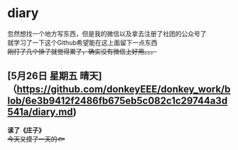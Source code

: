 # diary
忽然想找一个地方写东西，但是我的微信以及拿去注册了社团的公众号了
<br>
就学习了一下这个Github希望能在这上面留下一点东西
<br>
~~刚打了几个排子就觉得累了，确实没有微信上好用。。。~~
<br>
## [5月26日 星期五 晴天]（https://github.com/donkeyEEE/donkey_work/blob/6e3b9412f2486fb675eb5c082c1c29744a3d541a/diary.md)
**读了《庄子》**
<br>
~~今天又摸了一天的🐟~~
<br>


